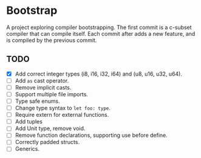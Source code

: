 Bootstrap
=========

A project exploring compiler bootstrapping.
The first commit is a c-subset compiler that can compile itself.
Each commit after adds a new feature, and is compiled by the previous commit.


TODO
----
 - [x] Add correct integer types (i8, i16, i32, i64) and (u8, u16, u32, u64).
 - [ ] Add `as` cast operator.
 - [ ] Remove implicit casts.
 - [ ] Support multiple file imports.
 - [ ] Type safe enums.
 - [ ] Change type syntax to `let foo: type`.
 - [ ] Require extern for external functions.
 - [ ] Add tuples
 - [ ] Add Unit type, remove void.
 - [ ] Remove function declarations, supporting use before define.
 - [ ] Correctly padded structs.
 - [ ] Generics.
